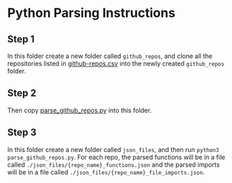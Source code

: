 # Python Parsing Instructions

## Step 1

In this folder create a new folder called `github_repos`, and clone all the repositories 
listed in [github-repos.csv](https://github.com/gersteinlab/BioCoder/blob/main/parsing/FunctionSelection/github-repos.csv) into the newly created `github_repos` folder.

## Step 2

Then copy [parse_github_repos.py](https://github.com/gersteinlab/BioCoder/blob/main/parsing/FunctionSelection/parse_github_repos.py) into this folder. 

## Step 3

In this folder create a new folder called `json_files`, and then run `python3 parse_github_repos.py`. For each repo, the parsed functions will be in a file called
`./json_files/{repo_name}_functions.json` and the parsed imports will be in a file called `./json_files/{repo_name}_file_imports.json`.

